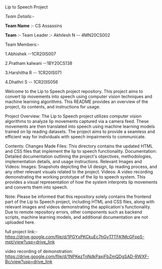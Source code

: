 
Lip to Speech Project

*Team Details*:-

  **Team Name** :-  CS Assassins

**Team** :-
  Team Leader :- Akhilesh N -- 4MN20CS002

  Team Members:-
  
  1.Abhishek --1CR20IS007
  
  2.Pratham kalwani --1BY20CS138
  
  3.Harshitha R -- 1CR20IS071
  
  4.Dhathri S -- 1CR20IS056

Welcome to the Lip to Speech project repository. This project aims to convert lip movements into speech using computer vision techniques and machine learning algorithms. This README provides an overview of the project, its contents, and instructions for usage.

Project Overview:
The Lip to Speech project utilizes computer vision algorithms to analyze lip movements captured via a camera feed. These movements are then translated into speech using machine learning models trained on lip reading datasets. The project aims to provide a seamless and efficient way for individuals with speech impairments to communicate.

Contents:
Changes Made Files:
This directory contains the updated HTML and CSS files that implement the lip to speech functionality.
Documentation:
Detailed documentation outlining the project's objectives, methodologies, implementation details, and usage instructions.
Relevant Images and Videos:
Images: Snapshots depicting the UI design, lip reading process, and any other relevant visuals related to the project.
Videos: A video recording demonstrating the working prototype of the lip to speech system. This provides a visual representation of how the system interprets lip movements and converts them into speech.

Note:
Please be informed that this repository solely contains the frontend part of the Lip to Speech project, including HTML and CSS files, along with relevant images and videos demonstrating the application's functionality. Due to remote repository errors, other components such as backend scripts, machine learning models, and additional documentation are not uploaded here.


full project link:-
https://drive.google.com/file/d/1PGYxPKCkuEc7hGyT7TFA1McGFpp5-mpt/view?usp=drive_link

video recording of demonstration:
https://drive.google.com/file/d/1NPKezTnNdkPaxjFbZmQDgSAD-RWXF-Bc/view?usp=drive_link
